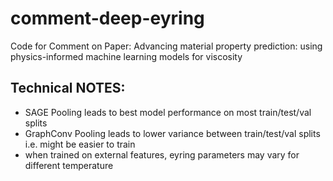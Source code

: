 # comment-deep-eyring
Code for Comment on Paper: Advancing material property prediction: using physics-informed machine learning models for viscosity

## Technical NOTES:

- SAGE Pooling leads to best model performance on most train/test/val splits
- GraphConv Pooling leads to lower variance between train/test/val splits i.e. might be easier to train
- when trained on external features, eyring parameters may vary for different temperature
